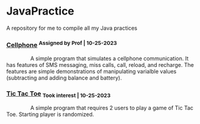 # JavaPractice
A repository for me to compile all my Java practices

### [Cellphone](Cellphone.java) <sup>Assigned by Prof | 10-25-2023</sup>

&nbsp; &nbsp; &nbsp; &nbsp; &nbsp; &nbsp; &nbsp; &nbsp; A simple program that simulates a cellphone communication. It has features of SMS messaging, miss calls, call, reload, and recharge. The features are simple demonstrations of manipulating varialble values (subtracting and adding balance and battery). 

### [Tic Tac Toe](TicTacToe.java) <sub>Took interest | 10-25-2023</sup>

&nbsp; &nbsp; &nbsp; &nbsp; &nbsp; &nbsp; &nbsp; &nbsp; A simple program that requires 2 users to play a game of Tic Tac Toe. Starting player is randomized.
